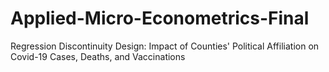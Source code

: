 # Applied-Micro-Econometrics-Final
Regression Discontinuity Design: Impact of Counties' Political Affiliation on Covid-19 Cases, Deaths, and Vaccinations
